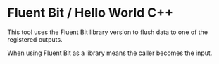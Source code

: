 # Fluent Bit / Hello World C++

This tool uses the Fluent Bit library version to flush data to one of the
registered outputs.

When using Fluent Bit as a library means the caller becomes the input.
